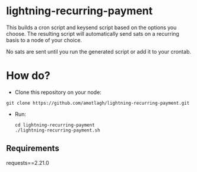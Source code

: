 # lightning-recurring-payment
This builds a cron script and keysend script based on the options you choose. The resulting script will automatically send sats on a recurring basis to a node of your choice.

No sats are sent until you run the generated script or add it to your crontab. 

# How do?

* Clone this repository on your node: 
  
```git clone https://github.com/amotlagh/lightning-recurring-payment.git```

* Run:
  
  ```
  cd lightning-recurring-payment
  ./lightning-recurring-payment.sh
  ```
## Requirements
requests==2.21.0
